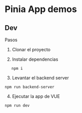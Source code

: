# Pinia App demos

## Dev

Pasos

1. Clonar el proyecto

2. Instalar dependencias

```
   npm i
```

3. Levantar el backend server

```
npm run backend-server

```

4. Ejecutar la app de VUE

```
npm run dev
```
